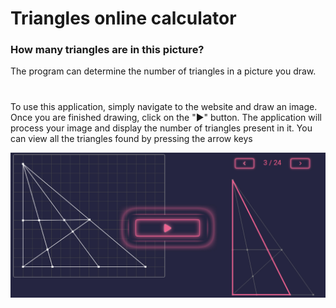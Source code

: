 # Triangles online calculator
### How many triangles are in this picture?
The program can determine the number of triangles in a picture you draw.
#
To use this application, simply navigate to the website and draw an image.
Once you are finished drawing, click on the "▶" button.
The application will process your image and display the number of triangles present in it.
You can view all the triangles found by pressing the arrow keys

![screenshot](https://github.com/Mikrikle/CalculateTriangles/blob/master/screenshots/example.jpg)
